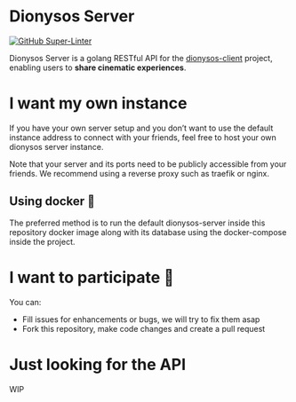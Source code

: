 # Dionysos Server
[![GitHub Super-Linter](https://github.com/Brawdunoir/dionysos-server/workflows/Lint%20Code%20Base/badge.svg)](https://github.com/marketplace/actions/super-linter)

Dionysos Server is a golang RESTful API for the [dionysos-client](https://github.com/Brawdunoir/dionysos-client) project, enabling users to **share cinematic experiences**.

# I want my own instance
If you have your own server setup and you don’t want to use the default instance address to connect with your friends, feel free to host your own dionysos server instance.

Note that your server and its ports need to be publicly accessible from your friends. We recommend using a reverse proxy such as traefik or nginx.

## Using docker 🐳
The preferred method is to run the default dionysos-server inside this repository docker image along with its database using the docker-compose inside the project.

# I want to participate 🍵
You can:
- Fill issues for enhancements or bugs, we will try to fix them asap
- Fork this repository, make code changes and create a pull request

# Just looking for the API
WIP
